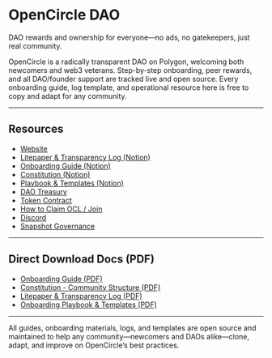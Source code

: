 # OpenCircle DAO

DAO rewards and ownership for everyone—no ads, no gatekeepers, just real community.

OpenCircle is a radically transparent DAO on Polygon, welcoming both newcomers and web3 veterans. Step-by-step onboarding, peer rewards, and all DAO/founder support are tracked live and open source. Every onboarding guide, log template, and operational resource here is free to copy and adapt for any community.

---

## Resources

- [Website](https://opencircle.carrd.co)
- [Litepaper & Transparency Log (Notion)](https://quixotic-mandible-542.notion.site/OpenCircle-Litepaper-Transparent-Support-Log-2118857a4c668020b176f0edc3b0861c)
- [Onboarding Guide (Notion)](https://quixotic-mandible-542.notion.site/OpenCircle-Onboarding-Guide-2148857a4c6680b6a55ddcb832905b47)
- [Constitution (Notion)](https://quixotic-mandible-542.notion.site/OpenCircle-Constitution-Community-Structure-2038857a4c6680d9be5afe8f34494024)
- [Playbook & Templates (Notion)](https://quixotic-mandible-542.notion.site/OpenCircle-Onboarding-Playbook-Templates-2148857a4c66800698e5f1d6a27d1bd6)
- [DAO Treasury](https://thirdweb.com/137/0xeb2E37EC6B593E93eaA919DE407929C913EDB5bE)
- [Token Contract](https://thirdweb.com/137/0x0aF0F1DBE4003B0f270105dc168f4A41E7968B3D)
- [How to Claim OCL / Join](https://opencircle.carrd.co/#getstarted)
- [Discord](https://discord.gg/joinopencircle)
- [Snapshot Governance](https://snapshot.box/#/s:opencircledao.eth/proposal/0x48d69a8a7a3d221087e4c8b58f4f6acba4ec9cb6aa641605a94131585a723b3d)

---

## Direct Download Docs (PDF)

- [Onboarding Guide (PDF)](https://github.com/OpenCircleDAO/opencircle-docs/raw/main/onboarding-guide.pdf)
- [Constitution - Community Structure (PDF)](https://github.com/OpenCircleDAO/opencircle-docs/raw/main/opencircle-constitution-communitystructure.pdf)
- [Litepaper & Transparency Log (PDF)](https://github.com/OpenCircleDAO/opencircle-docs/raw/main/opencircle-litepaper-transparency-log.pdf)
- [Onboarding Playbook & Templates (PDF)](https://github.com/OpenCircleDAO/opencircle-docs/raw/main/opencircle-onboarding-playbook-templates.pdf)

---

All guides, onboarding materials, logs, and templates are open source and maintained to help any community—newcomers and DAOs alike—clone, adapt, and improve on OpenCircle’s best practices.
